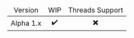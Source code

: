 <table>
  <thead>
    <tr align="center">
      <td>Version</td>
      <td>WIP</td>
      <td>Threads Support</td>
    </tr>
  </thead>
	<tbody>
		<tr align="center">
			<td>Alpha 1.x</td>
			<td>✔️</td>
			<td>✖️</td>
		</tr>
	</tbody>
</table>

